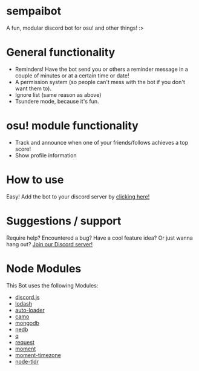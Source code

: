 # sempaibot
A fun, modular discord bot for osu! and other things! :> 

# General functionality
- Reminders! Have the bot send you or others a reminder message in a couple of minutes or at a certain time or date!
- A permission system (so people can't mess with the bot if you don't want them to).
- Ignore list (same reason as above)
- Tsundere mode, because it's fun.

# osu! module functionality
- Track and announce when one of your friends/follows achieves a top score!
- Show profile information

# How to use
Easy! Add the bot to your discord server by [clicking  here!](https://discordapp.com/oauth2/authorize?client_id=182114190364901377&scope=bot&permissions=103992320)

# Suggestions / support
Require help? Encountered a bug? Have a cool feature idea? Or just wanna hang out? [Join our Discord server!](https://discord.gg/011LAjb1kyzCD0BY5)

# Node Modules
This Bot uses the following Modules:
- [discord.js](https://github.com/hydrabolt/discord.js/)
- [lodash](https://lodash.com/)
- [auto-loader](https://github.com/jwerle/node-auto-loader)
- [camo](https://github.com/scottwrobinson/camo)
- [mongodb](https://github.com/mongodb/node-mongodb-native)
- [nedb](https://github.com/louischatriot/nedb)
- [q](https://github.com/kriskowal/q)
- [request](https://github.com/request/request)
- [moment](http://momentjs.com/)
- [moment-timezone](http://momentjs.com/timezone/)
- [node-tldr](https://github.com/philpl/node-tldr)
